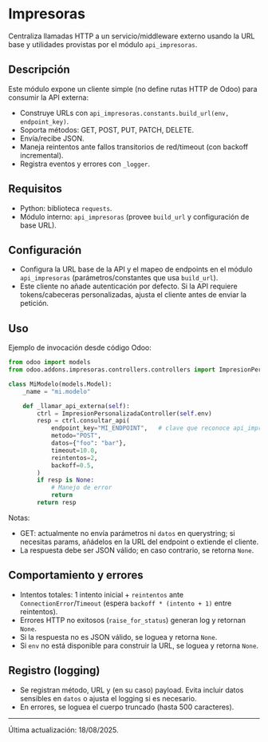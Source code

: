 # Impresoras

Centraliza llamadas HTTP a un servicio/middleware externo usando la URL base y utilidades provistas por el módulo `api_impresoras`.

## Descripción
Este módulo expone un cliente simple (no define rutas HTTP de Odoo) para consumir la API externa:
- Construye URLs con `api_impresoras.constants.build_url(env, endpoint_key)`.
- Soporta métodos: GET, POST, PUT, PATCH, DELETE.
- Envía/recibe JSON.
- Maneja reintentos ante fallos transitorios de red/timeout (con backoff incremental).
- Registra eventos y errores con `_logger`.

## Requisitos
- Python: biblioteca `requests`.
- Módulo interno: `api_impresoras` (provee `build_url` y configuración de base URL).

## Configuración
- Configura la URL base de la API y el mapeo de endpoints en el módulo `api_impresoras` (parámetros/constantes que usa `build_url`).
- Este cliente no añade autenticación por defecto. Si la API requiere tokens/cabeceras personalizadas, ajusta el cliente antes de enviar la petición.

## Uso
Ejemplo de invocación desde código Odoo:

```python
from odoo import models
from odoo.addons.impresoras.controllers.controllers import ImpresionPersonalizadaController

class MiModelo(models.Model):
    _name = "mi.modelo"

    def _llamar_api_externa(self):
        ctrl = ImpresionPersonalizadaController(self.env)
        resp = ctrl.consultar_api(
            endpoint_key="MI_ENDPOINT",   # clave que reconoce api_impresoras.build_url
            metodo="POST",
            datos={"foo": "bar"},
            timeout=10.0,
            reintentos=2,
            backoff=0.5,
        )
        if resp is None:
            # Manejo de error
            return
        return resp
```

Notas:
- GET: actualmente no envía parámetros ni `datos` en querystring; si necesitas params, añádelos en la URL del endpoint o extiende el cliente.
- La respuesta debe ser JSON válido; en caso contrario, se retorna `None`.

## Comportamiento y errores
- Intentos totales: 1 intento inicial + `reintentos` ante `ConnectionError`/`Timeout` (espera `backoff * (intento + 1)` entre reintentos).
- Errores HTTP no exitosos (`raise_for_status`) generan log y retornan `None`.
- Si la respuesta no es JSON válido, se loguea y retorna `None`.
- Si `env` no está disponible para construir la URL, se loguea y retorna `None`.

## Registro (logging)
- Se registran método, URL y (en su caso) payload. Evita incluir datos sensibles en `datos` o ajusta el logging si es necesario.
- En errores, se loguea el cuerpo truncado (hasta 500 caracteres).

---
Última actualización: 18/08/2025.
